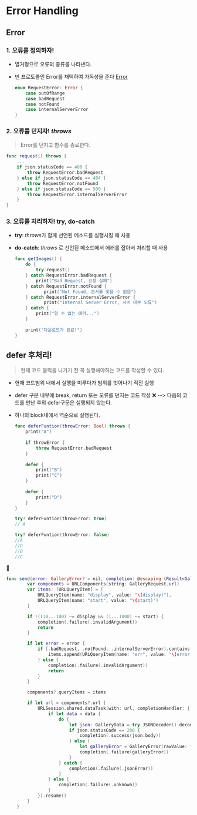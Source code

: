 # Error Handling



## Error 

### 1. 오류를 정의하자!

* 열거형으로 오류의 종류를 나타낸다.

* 빈 프로토콜인 Error를 채택하여 가독성을 준다 [Error](https://developer.apple.com/documentation/swift/error)

  ```swift
  enum RequestError: Error {
      case outOfRange
      case badRequest
      case notFound
      case internalServerError
  }
  ```

  

### 2. 오류를 던지자! *throws*

> Error를 던지고 함수를 종료한다.

```swift
func request() throws {
    ...
    if json.statusCode == 400 {
        throw RequestError.badRequest
    } else if json.statusCode == 404 {
        throw RequestError.notFound
    } else if json.statusCode == 500 {
        throw RequestError.internalServerError
    }
}
```



### 3. 오류를 처리하자! try, do-catch

* **try**: *throws*가 함께 선언된 메소드를 실행시킬 때 사용

* **do-catch**: *throws* 로 선언된 메소드에서 에러를 잡아서 처리할 때 사용

  ```swift
  func getImages() {
      do {
          try request()
      } catch RequestError.badRequest {
          print("Bad Request, 요청 실패")
      } catch RequestError.notFound {
             print("Not Found, 문서를 찾을 수 없음")
      } catch RequestError.internalServerError {
             print("Internal Server Error, 서버 내부 오류")
      } catch {
          print("알 수 없는 에러...")
      }
   
      print("다운로드가 완료!")
  }
  ```

  

## defer 후처리!

> 현재 코드 블럭을 나가기 전 꼭 실행해야하는 코드를 작성할 수 있다.

* 현재 코드범위 내에서 실행을 미루다가 범위를 벗어나기 직전 실행

* defer 구문 내부에 break, return 또는 오류를 던지는 코드 작성 ❌   --> 다음의 코드를 만난 후의 defer구문은 실행되지 않는다.

* 하나의 block내에서 역순으로 실행된다.

  ```swift
  func deferFuntion(throwError: Bool) throws {
      print("A")
      
      if throwError {
          throw RequestError.badRequest
      }
      
      defer {
          print("B")
          print("C")
      }
      
      defer {
          print("D")
      }
  }
  
  try? deferFuntion(throwError: true)
  // A
  
  try? deferFuntion(throwError: false)
  //A
  //D
  //B
  //C
  ```



🤔 

```swift
func send(error: GalleryError? = nil, completion: @escaping (Result<GalleryData.Body, GalleryError>) -> Void) {
        var components = URLComponents(string: GalleryRequest.url)
        var items: [URLQueryItem] = [
            URLQueryItem(name: "display", value: "\(display)"),
            URLQueryItem(name: "start", value: "\(start)")
        ]

        if !((10...100) ~= display && (1...1000) ~= start) {
            completion(.failure(.invalidArgument))
            return
        }

        if let error = error {
            if [.badRequest, .notFound, .internalServerError].contains(error) {
                items.append(URLQueryItem(name: "err", value: "\(error.rawValue)"))
            } else {
                completion(.failure(.invalidArgument))
                return
            }
        }

        components?.queryItems = items

        if let url = components?.url {
            URLSession.shared.dataTask(with: url, completionHandler: { data, response, error in
                if let data = data {
                    do {
                        let json: GalleryData = try JSONDecoder().decode(GalleryData.self, from: data)
                        if json.statusCode == 200 {
                            completion(.success(json.body))
                        } else {
                            let galleryError = GalleryError(rawValue: json.statusCode) ?? .unknown
                            completion(.failure(galleryError))
                        }
                    } catch {
                        completion(.failure(.jsonError))
                    }
                } else {
                    completion(.failure(.unknown))
                }
            }).resume()
        }
    }
```


